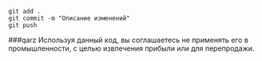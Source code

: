 
```
git add .
git commit -m "Описание изменений"
git push
```

###qarz 
 Используя данный код, вы соглашаетесь не применять его в промышленности, с целью извлечения прибыли или для перепродажи.
 
